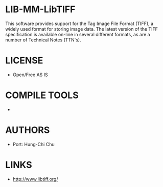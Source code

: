 LIB-MM-LibTIFF
==============

This software provides support for the Tag Image File Format (TIFF), a widely used format for storing image data. The latest version of the TIFF specification is available on-line in several different formats, as are a number of Technical Notes (TTN's). 

LICENSE
===============
* Open/Free AS IS

COMPILE TOOLS
===============
* 

AUTHORS
===============
* Port: Hung-Chi Chu

LINKS
===============
* http://www.libtiff.org/
